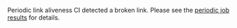 Periodic link aliveness CI detected a broken link. Please see the [periodic job
results](https://github.com/submariner-io/submariner-operator/actions?query=workflow%3APeriodic) for details.
